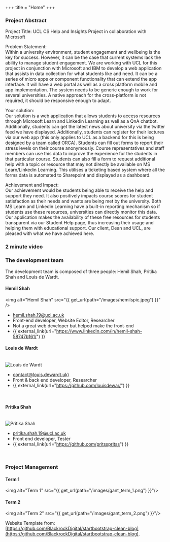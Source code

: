 +++
title = "Home"
+++

### Project Abstract

Project Title: UCL CS Help and Insights Project in collaboration with Microsoft

Problem Statement:
\
Within a university environment, student engagement and wellbeing is the key for success.
However, it can be the case that current systems lack the ability to manage student engagement.
We are working with UCL for this project in conjunction with Microsoft and IBM to develop a web
application that assists in data collection for what students like and need. 
It can be a series of micro apps or component functionality that can extend the app interface.
It will have a web portal as well as a cross platform mobile and app implementation. The system needs to be generic enough to work for several universities. A native approach for the cross-platform is not required, it should be responsive enough to adapt.

Your solution:
\
Our solution is a web application that allows students to access resources through Microsoft Learn and Linkedin Learning as well as a QnA chatbot. Additionally, students can get the latest news
about university via the twitter feed we have displayed. Additionally, students can register for their lectures via our web app (this only applies to UCL as a backend for this is being designed by a team called ORCA). Students can fill out forms to report their stress levels on their course anonymously. Course representatives and staff members can use this data to improve the experience for the students in that particular course. Students can also fill a form to request additional help with a topic or resource that may not directly be available on MS Learn/Linkedin Learning. This utilises a ticketing based system where all the forms data is automated to Sharepoint and displayed as a dashboard. 

Achievement and Impact:
\
Our achievement would be students being able to receive the help and support they need. It also positively impacts course scores for student satisfaction as their needs and wants are being met by the university. Both MS Learn and Linkedin Learning have a built-in reporting mechanism so if students use these resources, universities can directly monitor this data. Our application makes the availability of these free resources for students transparent via our Student Help page, thus increasing their usage and helping them with educational support. Our client, Dean and UCL, are pleased with what we have achieved here.

### 2 minute video


### The development team

The development team is composed of three people: Hemil Shah, Pritika Shah and Louis de Wardt.

#### Hemil Shah

<img alt="Hemil Shah" src="{{ get_url(path="/images/hemilspic.jpeg") }}" />

- hemil.shah.19@ucl.ac.uk
- Front-end developer, Website Editor, Researcher
- Not a great web developer but helped make the front-end
- {{ external_link(url="https://www.linkedin.com/in/hemil-shah-58747b161/") }}

#### Louis de Wardt

<br />
<img alt="Louis de Wardt" src="{{ get_url(path="/images/louis_image.jpg") }}" style="max-width: 200px"/>

- contact@louis.dewardt.uk\
- Front & back end developer, Researcher
- {{ external_link(url="https://github.com/louisdewar/") }}

<br />

#### Pritika Shah

<br />
<img alt="Pritika Shah" src="{{ get_url(path="/images/pritikapic.jpg") }}" style="max-width: 200px" />

- pritika.shah.19@ucl.ac.uk
- Front end developer, Tester 
- {{ external_link(url="https://github.com/pritsspritss") }}

<br />

### Project Management

#### Term 1

<img alt="Term 1" src="{{ get_url(path="/images/gant_term_1.png") }}"/>

#### Term 2

<img alt="Term 2" src="{{ get_url(path="/images/gant_term_2.png") }}"/>

Website Template from: [https://github.com/BlackrockDigital/startbootstrap-clean-blog](https://github.com/BlackrockDigital/startbootstrap-clean-blog).
